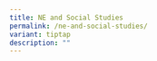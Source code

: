 ```yaml
---
title: NE and Social Studies
permalink: /ne-and-social-studies/
variant: tiptap
description: ""
---
```

